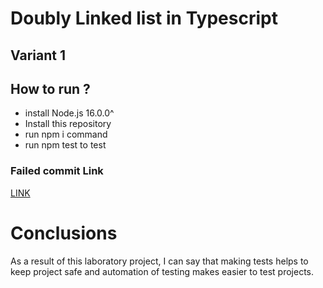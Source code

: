 # Doubly Linked list in Typescript
## Variant 1
## How to run ?
- install Node.js  16.0.0^
- Install this repository
- run npm i command
- run npm test to test
### Failed commit Link
[LINK](https://github.com/kziya/MTPRZ-LAB-2/commit/cef3f6898bb8ac2bdf9de14238e8519473d91073)
# Conclusions
As a result of this laboratory project, I can say that making tests helps to keep project safe and automation of testing makes easier to test projects.